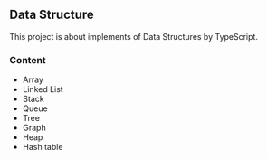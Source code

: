 ## Data Structure

This project is about implements of Data Structures by TypeScript.

### Content

* Array
* Linked List
* Stack
* Queue
* Tree
* Graph
* Heap
* Hash table